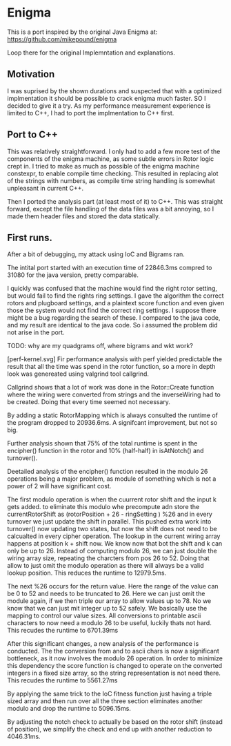 # Enigma

This is a port inspired by the original Java Enigma at: https://github.com/mikepound/enigma

Loop there for the original Implemntation and explanations.

## Motivation 

I was suprised by the shown durations and suspected that with a optimized implmentation it should be possible to crack enigma much faster. SO I decided to give it a try. 
As my performance measurement experience is limited to C++, I had to port the implmentation to C++ first. 

## Port to C++ 

This was relatively straightforward. 
I only had to add a few more test of the components of the enigma machine, as some subtle errors in Rotor logic crept in. 
I tried to make as much as possible of the enigma machine constexpr, to enable compile time checking. This resulted in replacing alot of the strings with numbers, as compile time string handling is somewhat unpleasant in current C++. 

Then I ported the analysis part (at least most of it) to C++. This was straight forward, except the file handling of the data files was a bit annoying, so I made them header files and stored the data statically. 

## First runs. 

After a bit of debugging, my attack using IoC and Bigrams ran. 

The intital port started with an execution time of 22846.3ms compred to 31080 for the java version, pretty comparable.

I quickly was confused that the machine would find the right rotor setting, but would fail to find the rights ring settings. 
I gave the algorithm the correct rotors and plugboard settings, and a plaintext score function and even given those the system would not find the correct ring settings. 
I suppose there might be a bug regarding the search of these. I compared to the java code, and my result are identical to the java code. So i assumed the problem did not arise in the port.

TODO: why are my quadgrams off, where bigrams and wkt work?

[perf-kernel.svg]
Fir performance analysis with perf yielded predictable the result that all the time was spend in the rotor function, so a more in depth look was genereated using valgrind tool callgrind. 

Callgrind shows that a lot of work was done in the Rotor::Create function where the wiring were converted from strings and the inverseWiring had to be created. Doing that every time seemed not necessary.

By adding a static RotorMapping which is always consulted the runtime of the program dropped to 20936.6ms. A signifcant improvement, but not so big.

Further analysis shown that 75% of the total runtime is spent in the encipher() function in the rotor and 10% (half-half) in isAtNotch() and turnover().

Deetailed analysis of the encipher() function resulted in the modulo 26 operations being a major problem, as module of something which is not a power of 2 will have significant cost. 

The first modulo operation is when the cuurrent rotor shift and the input k gets added. to eliminate this modulo whe precompute adn store the currentRotorShift  as (rotorPosition  + 26 - ringSetting ) %26 and in every turnover we just update the shift in parallel. This pushed extra work into turnover() now updating two states, but now the shift does not need to be calcualted in every cipher operation.
The lookup in the current wiring array happens at position k + shift now. 
We know now that bot the shift and k can only be up to 26.
Instead of computing modulo 26, we can just double the wiring array size, repeating the charcters from pos 26 to 52. 
Doing that allow to just omit the modulo operation as there will always be a valid lookup position. 
This reduces the runtime to 12979.5ms.

The next %26 occurs for the return value. Here the range of the value can be 0 to 52 and needs to be truncated to 26. 
Here we can just omit the module again, if we then triple our array to allow values up to 78. No we know that we can just mit integer up to 52 safely. 
We basically use the mapping to control our value sizes. All conversions to printable ascii characters to now need a modulo 26 to be useful, luckily thats not hard.
This recudes the runtime to 6701.39ms

After this significant changes, a new analysis of the performance is conducted.
The the conversion from and to ascii chars is now a significant bottleneck, as it now involves the modulo 26 operation. 
In order to minimize this dependency the score function is changed to operate 
on the converted integers in a fixed size array, so the string representation is not need there.
This recudes the runtime to 5561.27ms

By applying the same trick to the IoC fitness function just having a triple sized array and then run over all the three section eliminates another modulo and drop the runtime to 5096.15ms.

By adjusting the notch check to actually be based on the rotor shift (instead of position), we simplify the check and end up with another reduction to 4046.31ms.
